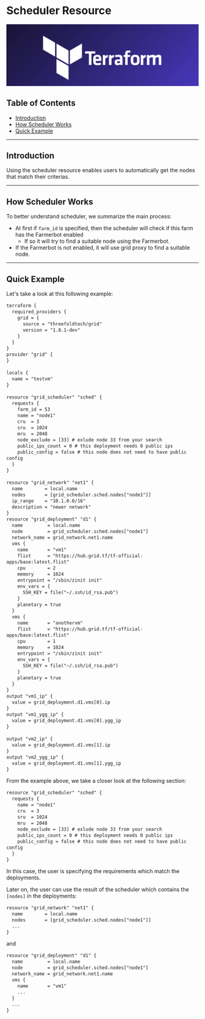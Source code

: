 <h1> Scheduler Resource </h1>

![ ](../advanced/img/terraform_.png)

<h2> Table of Contents </h2>

- [Introduction](#introduction)
- [How Scheduler Works](#how-scheduler-works)
- [Quick Example](#quick-example)


***

## Introduction

Using the scheduler resource enables users to automatically get the nodes that match their criterias. 

***

## How Scheduler Works

To better understand scheduler, we summarize the main process:

- At first if `farm_id` is specified, then the scheduler will check if this farm has the Farmerbot enabled
  - If so it will try to find a suitable node using the Farmerbot.
- If the Farmerbot is not enabled, it will use grid proxy to find a suitable node.

***

## Quick Example 

Let's take a look at this following example:

```
terraform {
  required_providers {
    grid = {
      source = "threefoldtech/grid"
      version = "1.8.1-dev"
    }
  }
}
provider "grid" {
}

locals {
  name = "testvm"
}

resource "grid_scheduler" "sched" {
  requests {
    farm_id = 53
    name = "node1"
    cru  = 3
    sru  = 1024
    mru  = 2048
    node_exclude = [33] # exlude node 33 from your search
    public_ips_count = 0 # this deployment needs 0 public ips
    public_config = false # this node does not need to have public config
  }
}

resource "grid_network" "net1" {
  name        = local.name
  nodes       = [grid_scheduler.sched.nodes["node1"]]
  ip_range    = "10.1.0.0/16"
  description = "newer network"
}
resource "grid_deployment" "d1" {
  name         = local.name
  node         = grid_scheduler.sched.nodes["node1"]
  network_name = grid_network.net1.name
  vms {
    name       = "vm1"
    flist      = "https://hub.grid.tf/tf-official-apps/base:latest.flist"
    cpu        = 2
    memory     = 1024
    entrypoint = "/sbin/zinit init"
    env_vars = {
      SSH_KEY = file("~/.ssh/id_rsa.pub")
    }
    planetary = true
  }
  vms {
    name       = "anothervm"
    flist      = "https://hub.grid.tf/tf-official-apps/base:latest.flist"
    cpu        = 1
    memory     = 1024
    entrypoint = "/sbin/zinit init"
    env_vars = {
      SSH_KEY = file("~/.ssh/id_rsa.pub")
    }
    planetary = true
  }
}
output "vm1_ip" {
  value = grid_deployment.d1.vms[0].ip
}
output "vm1_ygg_ip" {
  value = grid_deployment.d1.vms[0].ygg_ip
}

output "vm2_ip" {
  value = grid_deployment.d1.vms[1].ip
}
output "vm2_ygg_ip" {
  value = grid_deployment.d1.vms[1].ygg_ip
}

```

From the example above, we take a closer look at the following section:

```
resource "grid_scheduler" "sched" {
  requests {
    name = "node1"
    cru  = 3
    sru  = 1024
    mru  = 2048
    node_exclude = [33] # exlude node 33 from your search
    public_ips_count = 0 # this deployment needs 0 public ips
    public_config = false # this node does not need to have public config
  }
}
```

In this case, the user is specifying the requirements which match the deployments. 

Later on, the user can use the result of the scheduler which contains the `[nodes]` in the deployments:

```
resource "grid_network" "net1" {
  name        = local.name
  nodes       = [grid_scheduler.sched.nodes["node1"]]
  ...
}

```

and

```
resource "grid_deployment" "d1" {
  name         = local.name
  node         = grid_scheduler.sched.nodes["node1"]
  network_name = grid_network.net1.name
  vms {
    name       = "vm1"
    ...
  }
  ...
}
```

